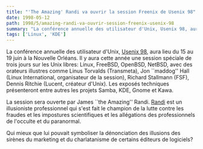 ```yaml
---
title: "'The Amazing' Randi va ouvrir la session Freenix de Usenix 98"
date: 1998-05-12
path: 1998/5/amazing-randi-va-ouvrir-session-freenix-usenix-98
summary: "La conférence annuelle des utilisateur d'Unix, Usenix 98, aura lieu du 15 au 19 juin à la Nouvelle Orléans."
tags: ['Linux', 'KDE']
---
```


<P>
La conférence annuelle des utilisateur d'Unix, <A HREF="http://www.usenix.org/events/no98/brochure/">Usenix 98</A>, aura
lieu du 15 au 19 juin à la Nouvelle Orléans. Il y aura cette année une
session spéciale de trois jours sur les Unix libres: Linux, FreeBSD,
OpenBSD, NetBSD, avec des orateurs illustres comme Linus Torvalds
(Transmeta), Jon ``maddog'' Hall (Linux International, organisateur de
la session), Richard Stallmann (FSF), Dennis Ritchie (Lucent, créateur
d'Unix). Les exposés techniques présenteront entre autres les projets
Samba, KDE, Gnome et Kawa.
</P>

<P>
La session sera ouverte par James ``the Amazing'' Randi.
<A HREF="http://www.randi.org/">Randi</A> est un illusioniste
professionnel qui s'est fait le champion de la lutte contre les fraudes
et les impostures scientifiques et les allégations des professionnels
de l'occulte et du paranormal.
</P>

<P>
Qui mieux que lui pouvait symboliser la dénonciation des illusions
des sirènes du marketing et du charlatanisme de certains éditeurs
de logiciels?
</P>


